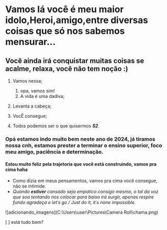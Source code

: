 # Vamos lá você é meu maior idolo,Heroi,amigo,entre diversas coisas que só nos sabemos mensurar...

## Você ainda irá conquistar muitas coisas se acalme, relaxa, você não tem noção :)
1. Vamos nessa;
    1. opa, vamos sim! 
    2. A vida é uma dadiva;

2. Levanta a cabeça;

3. VocÊ consegue;

4. Todos podemos ser o que quisermos _**S2**_.

### Opá estamos indo muito bem neste ano de 2024, já tiramos nossa cnh, estamos prester a terminar o ensino superior, foco meu amigo, paciência e determinação.

#### Estou muito feliz pela trajetoria que você está construindo, vamos pra cima haha

* Como dizia em meus pensamentos, vamos pra cima você consegue, não se intimide.
* _Quando **estiver** cansado seja empatico consigo mesmo, o tal da voz que soa tentando nos colocar para baixo irá surgir, apenas respire fundo agradeça e let´s go / Just do it, it´s none impossible._

![adicionando_imagens](C:\Users\user\Pictures\Camera Roll\chama.png)

[ ] está tudo bem? 

